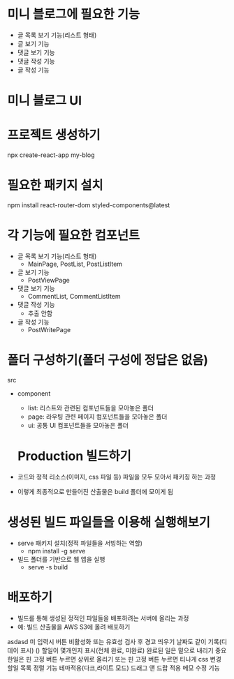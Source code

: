 # 미니 블로그에 필요한 기능
- 글 목록 보기 기능(리스트 형태)
- 글 보기 기능
- 댓글 보기 기능
- 댓글 작성 기능
- 글 작성 기능

# 미니 블로그 UI

# 프로젝트 생성하기
npx create-react-app my-blog

# 필요한 패키지 설치
npm install react-router-dom styled-components@latest

# 각 기능에 필요한 컴포넌트
- 글 목록 보기 기능(리스트 형태)
  - MainPage, PostList, PostListItem
- 글 보기 기능
  - PostViewPage
- 댓글 보기 기능
  - CommentList, CommentListItem
- 댓글 작성 기능
  - 추출 안함
- 글 작성 기능
  - PostWritePage

# 폴더 구성하기(폴더 구성에 정답은 없음)
src
  - component
    - list: 리스트와 관련된 컴포넌트들을 모아놓은 폴더
    - page: 라우팅 관련 페이지 컴포넌트들을 모아놓은 폴더
    - ui: 공통 UI 컴포넌트들을 모아놓은 폴더

    # Production 빌드하기
- 코드와 정적 리소스(이미지, css 파일 등) 파일을 모두 모아서 패키징 하는 과정
- 이렇게 최종적으로 만들어진 산출물은 build 폴더에 모이게 됨
# 생성된 빌드 파일들을 이용해 실행해보기
- serve 패키지 설치(정적 파일들을 서빙하는 역할)
  - npm install -g serve
- 빌드 폴더를 기반으로 웹 앱을 실행
  - serve -s build
# 배포하기
- 빌드를 통해 생성된 정적인 파일들을 배포하려는 서버에 올리는 과정
- 예: 빌드 산출물을 AWS S3에 올려 배포하기


<!-- 6/15일까지 만드는 프로젝트 아이디어 -->
asdasd
미 입력시 버튼 비활성화 또는 유효성 검사 후 경고 띄우기 
날짜도 같이 기록(디데이 표시) ()
 할일이 몇개인지 표시(전체 완료, 미완료) 
 완료된 일은 밑으로 내리기
 중요한일은 핀 고정 버튼 누르면 상위로 올리기  또는 핀 고정 버튼 누르면 티나게 css 변경
  할일 목록 정렬 기능 
  테마적용(다크,라이트 모드)
  드래그 앤 드랍 적용
  메모 수정 기능
  


